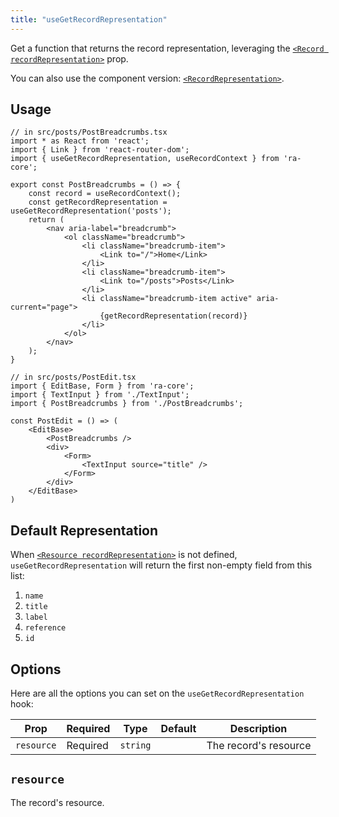 ```yaml
---
title: "useGetRecordRepresentation"
---
```


Get a function that returns the record representation, leveraging the [`<Record recordRepresentation>`](./Resource.md#recordrepresentation) prop.

You can also use the component version: [`<RecordRepresentation>`](./RecordRepresentation.md).

## Usage

```tsx
// in src/posts/PostBreadcrumbs.tsx
import * as React from 'react';
import { Link } from 'react-router-dom';
import { useGetRecordRepresentation, useRecordContext } from 'ra-core';

export const PostBreadcrumbs = () => {
    const record = useRecordContext();
    const getRecordRepresentation = useGetRecordRepresentation('posts');
    return (
        <nav aria-label="breadcrumb">
            <ol className="breadcrumb">
                <li className="breadcrumb-item">
                    <Link to="/">Home</Link>
                </li>
                <li className="breadcrumb-item">
                    <Link to="/posts">Posts</Link>
                </li>
                <li className="breadcrumb-item active" aria-current="page">
                    {getRecordRepresentation(record)}
                </li>
            </ol>
        </nav>
    );
}

// in src/posts/PostEdit.tsx
import { EditBase, Form } from 'ra-core';
import { TextInput } from './TextInput';
import { PostBreadcrumbs } from './PostBreadcrumbs';

const PostEdit = () => (
    <EditBase>
        <PostBreadcrumbs />
        <div>
            <Form>
                <TextInput source="title" />
            </Form>
        </div>
    </EditBase>
)
```

## Default Representation

When [`<Resource recordRepresentation>`](./Resource.md#recordrepresentation) is not defined, `useGetRecordRepresentation` will return the first non-empty field from this list:  
1. `name`
2. `title`
3. `label`
4. `reference`
5. `id`



## Options

Here are all the options you can set on the `useGetRecordRepresentation` hook:

| Prop       | Required | Type       | Default | Description           |
| ---------- | -------- | ---------- | ------- | ----------------------|
| `resource` | Required | `string`   |         | The record's resource |

## `resource`

The record's resource.
